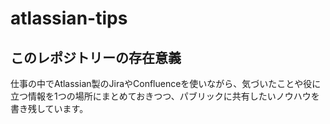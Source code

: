 # atlassian-tips

## このレポジトリーの存在意義
仕事の中でAtlassian製のJiraやConfluenceを使いながら、気づいたことや役に立つ情報を1つの場所にまとめておきつつ、パブリックに共有したいノウハウを書き残しています。
